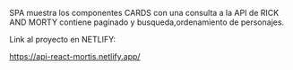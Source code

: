 SPA muestra los componentes CARDS con una consulta a la API de RICK AND MORTY contiene paginado y busqueda,ordenamiento de personajes.

Link al proyecto en NETLIFY:

https://api-react-mortis.netlify.app/
